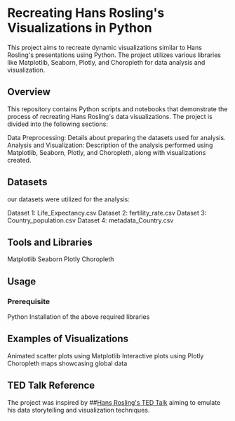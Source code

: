 # Recreating Hans Rosling's Visualizations in Python
This project aims to recreate dynamic visualizations similar to Hans Rosling's presentations using Python. The project utilizes various libraries like Matplotlib, Seaborn, Plotly, and Choropleth for data analysis and visualization.

## Overview
This repository contains Python scripts and notebooks that demonstrate the process of recreating Hans Rosling's data visualizations. The project is divided into the following sections:

Data Preprocessing:  Details about preparing the datasets used for analysis.
Analysis and Visualization:  Description of the analysis performed using Matplotlib, Seaborn, Plotly, and Choropleth, along with visualizations created.

## Datasets
our datasets were utilized for the analysis:

Dataset 1: Life_Expectancy.csv
Dataset 2: fertility_rate.csv
Dataset 3: Country_population.csv
Dataset 4: metadata_Country.csv

## Tools and Libraries
Matplotlib
Seaborn
Plotly
Choropleth

## Usage
### Prerequisite
Python 
Installation of the above required libraries 

## Examples of Visualizations
Animated scatter plots using Matplotlib
Interactive plots using Plotly
Choropleth maps showcasing global data

## TED Talk Reference
The project was inspired by ##[Hans Rosling's TED Talk](https://www.ted.com/talks/hans_rosling_the_best_stats_you_ve_ever_seen)
 aiming to emulate his data storytelling and visualization techniques.

